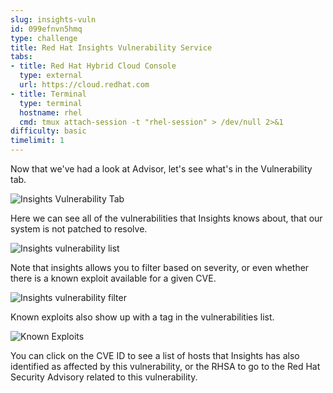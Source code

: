 ```yaml
---
slug: insights-vuln
id: 099efnvn5hmq
type: challenge
title: Red Hat Insights Vulnerability Service
tabs:
- title: Red Hat Hybrid Cloud Console
  type: external
  url: https://cloud.redhat.com
- title: Terminal
  type: terminal
  hostname: rhel
  cmd: tmux attach-session -t "rhel-session" > /dev/null 2>&1
difficulty: basic
timelimit: 1
---
```

Now that we've had a look at Advisor, let's see what's in the Vulnerability tab.

![Insights Vulnerability Tab](../assets/insights-vuln-tab.png)

Here we can see all of the vulnerabilities that Insights knows about, that our system is not patched to resolve.

![Insights vulnerability list](../assets/insights-vuln-list.png)

Note that insights allows you to filter based on severity, or even whether there is a known exploit available for a given CVE.

![Insights vulnerability filter](../assets/insights-vuln-filter.png)

Known exploits also show up with a tag in the vulnerabilities list.

![Known Exploits](../assets/insights-vuln-list-exp.png)

You can click on the CVE ID to see a list of hosts that Insights has also identified as affected by this vulnerability, or the RHSA to go to the Red Hat Security Advisory related to this vulnerability.


